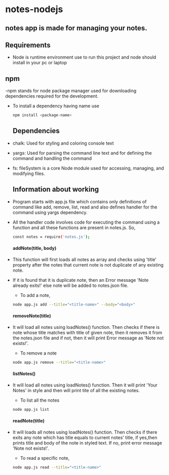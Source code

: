 # notes-nodejs

## notes app is made for managing your notes.

## Requirements
- Node is runtime environment use to run this project and node should install in your pc or laptop

## npm

-npm stands for node package manager used for downloading dependencies required for the development.

- To install a dependency having name <package-name> use
  ```sh
  npm install <package-name>
  ```
  
  ## Dependencies
- chalk: Used for styling and coloring console text
- yargs: Used for parsing the command line text and for defining the command and handling the command
- fs:  fileSystem is a core Node module used for accessing, managing, and modifying files.

  ## Information about working
- Program starts with app.js file which contains only definitions of command like add, remove, list, read and also defines handler for the command using yargs dependency.
- All the handler code involves code for executing the command using a function and all these functions are present in notes.js. So, 
  ```sh
  const notes = require('notes.js');
  ```
  
  #### addNote(title, body)
- This function will first loads all notes as array and checks using 'title' property after the notes that current note is not duplicate of any existing note.
- If it is found that it is duplicate note, then an Error message 'Note already exits!' else note will be added to notes.json file.
  
  - To add a note,
  ```sh
  node app.js add --title="<title-name>" --body="<body>"
  ```
  
  #### removeNote(title)
- It will load all notes using loadNotes() function. Then checks if there is note whose title matches with title of given note, then it removes it from the notes.json file and if not, then it will print Error message as 'Note not exists!'.
  
  - To remove a note
  ```sh
  node app.js remove --title="<title-name>"
  ```
  
  #### listNotes()
- It will load all notes using loadNotes() function. Then it will print 'Your Notes' in style and then will print tite of all the existing notes.
  
  - To list all the notes
  ```sh
  node app.js list
  ```
  
  #### readNote(title)
- It will loads all notes using loadNotes() function. Then checks if there exits any note which has title equals to current notes' title, if yes,then 
  prints title and body of the note in styled text. If no, print error message 'Note not exists!'.
  
  - To read a specific note,
  ```sh
  node app.js read --title="<title-name>"
  ```
  
  
  
  
  
  
  
  
  
  
  
